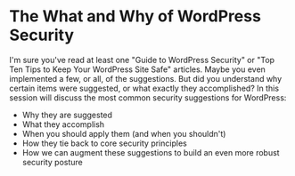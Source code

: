# The What and Why of WordPress Security

I'm sure you've read at least one "Guide to WordPress Security" or "Top Ten Tips to Keep 
Your WordPress Site Safe" articles. Maybe you even implemented a few, or all, of the 
suggestions.  But did you understand why certain items were suggested, or what exactly 
they accomplished?  In this session will discuss the most common security suggestions for 
WordPress:

* Why they are suggested
* What they accomplish
* When you should apply them (and when you shouldn't)
* How they tie back to core security principles
* How we can augment these suggestions to build an even more robust security posture